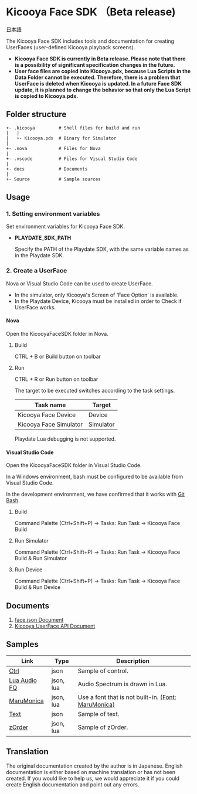 # Kicooya Face SDK （Beta release)

[日本語](Readme-jp.md)

The Kicooya Face SDK includes tools and documentation for creating UserFaces (user-defined Kicooya playback screens).

- **Kicooya Face SDK is currently in Beta release. Please note that there is a possibility of significant specification changes in the future.**
- **User face files are copied into Kicooya.pdx, because Lua Scripts in the Data Folder cannot be executed. Therefore, there is a problem that UserFace is deleted when Kicooya is updated. In a future Face SDK update, it is planned to change the behavior so that only the Lua Script is copied to Kicooya.pdx.**

## Folder structure

```text
+- .kicooya         # Shell files for build and run
|   |
|   +- Kicooya.pdx  # Binary for Simulator
|
+- .nova            # Files for Nova
|
+- .vscode          # Files for Visual Studio Code
|
+- docs             # Documents
|
+- Source           # Sample sources
```

## Usage

### 1. Setting environment variables

Set environment variables for Kicooya Face SDK.

- **PLAYDATE_SDK_PATH**

    Specify the PATH of the Playdate SDK, with the same variable names as in the Playdate SDK.

<!--
- **KICOOYA_PDC_PATH**
    
	Specify the path to kicooya.pdc. If not specified, kicooya.pdc included in SDK is used. *(For Kicooya development. Usually, you do not need to specify it.) *(For Kicooya development. Normally, you do not need to specify.
-->

### 2. Create a UserFace

Nova or Visual Studio Code can be used to create UserFace.

- In the simulator, only Kicooya's Screen of 'Face Option' is available.
- In the Playdate Device, Kicooya must be installed in order to Check if UserFace works.

#### Nova

Open the KicooyaFaceSDK folder in Nova.

1. Build

    CTRL + B or Build button on toolbar

1. Run

    CTRL + R or Run button on toolbar

    The target to be executed switches according to the task settings.

    |Task name|Target|
    |-|-|
    |Kicooya Face Device|Device|
    |Kicooya Face Simulator|Simulator|

    Playdate Lua debugging is not supported.

#### Visual Studio Code

Open the KicooyaFaceSDK folder in Visual Studio Code.

In a Windows environment, bash must be configured to be available from Visual Studio Code.

In the development environment, we have confirmed that it works with [Git Bash](https://gitforwindows.org/).

1. Build

    Command Palette (Ctrl+Shift+P) -> Tasks: Run Task -> Kicooya Face Build

1. Run Simulator

    Command Palette (Ctrl+Shift+P) -> Tasks: Run Task -> Kicooya Face Build & Run Simulator

1. Run Device

    Command Palette (Ctrl+Shift+P) -> Tasks: Run Task -> Kicooya Face Build & Run Device

## Documents

1. [face.json Document](docs/json.md)
1. [Kicooya UserFace API Document](docs/api.md)

## Samples

|Link|Type|Description|
|-|-|-|
|[Ctrl](./Source/ctrl)|json|Sample of control.|
|[Lua Audio FQ](./Source/lua)|json, lua|Audio Spectrum is drawn in Lua.|
|[MaruMonica](./Source/marumonica)|json, lua|Use a font that is not built-in. [(Font: MaruMonica)](http://www17.plala.or.jp/xxxxxxx/00ff/)|
|[Text](./Source/text)|json|Sample of text.|
|[zOrder](./Source/zorder)|json, lua|Sample of zOrder.|

## Translation

The original documentation created by the author is in Japanese. English documentation is either based on machine translation or has not been created. If you would like to help us, we would appreciate it if you could create English documentation and point out any errors.
